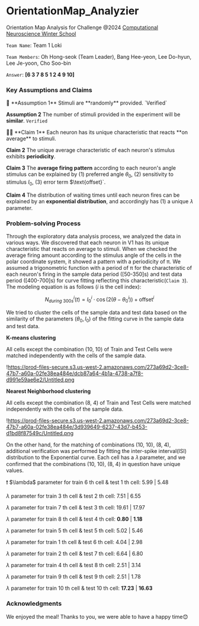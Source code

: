 # OrientationMap_Analyzier
Orientation Map Analysis for Challenge @2024 [Computational Neuroscience Winter School](https://www.cbrain.org/%ED%95%99%EC%88%A0%ED%96%89%EC%82%AC/2024-%EA%B2%A8%EC%9A%B8%ED%95%99%EA%B5%90)  

`Team Name`: Team 1 Loki

`Team Members`: Oh Hong-seok (Team Leader), Bang Hee-yeon, Lee Do-hyun, Lee Je-yoon, Cho Soo-bin

`Answer`: **[6 3 7 8 5 1 2 4 9 10]**

### **Key Assumptions and Claims**

<aside>
🌱 **Assumption 1** Stimuli are **randomly** provided. `Verified`

**Assumption 2** The number of stimuli provided in the experiment will be **similar**. `Verified`

</aside>

<aside>
🤚🏻 **Claim 1** Each neuron has its unique characteristic that reacts **on average** to stimuli.

**Claim 2** The unique average characteristic of each neuron's stimulus exhibits **periodicity**.

**Claim 3** The **average firing pattern** according to each neuron's angle stimulus can be explained by (1) preferred angle $\theta_0$, (2) sensitivity to stimulus $I_0$, (3) error term $\text{offset}`.

**Claim 4** The distribution of waiting times until each neuron fires can be explained by an **exponential distribution**, and accordingly has (1) a unique 𝜆 parameter.

</aside>

### **Problem-solving Process**

Through the exploratory data analysis process, we analyzed the data in various ways. We discovered that each neuron in V1 has its unique characteristic that reacts on average to stimuli. When we checked the average firing amount according to the stimulus angle of the cells in the polar coordinate system, it showed a pattern with a periodicity of π. We assumed a trigonometric function with a period of π for the characteristic of each neuron's firing in the sample data period ([50-350]s) and test data period ([400-700]s) for curve fitting reflecting this characteristic(`Claim 3`). The modeling equation is as follows ($i$ is the cell index):

$$
N^i_{during\ 300s}(t)=I^i_0\cdot \cos(2(\theta-\theta^i_0))+\text{offset}^i
$$

We tried to cluster the cells of the sample data and test data based on the similarity of the parameters $(\theta_0, I_0)$ of the fitting curve in the sample data and test data.

**K-means clustering**

All cells except the combination (10, 10) of Train and Test Cells were matched independently with the cells of the sample data.

!https://prod-files-secure.s3.us-west-2.amazonaws.com/273a69d2-3ce8-47b7-a60a-02fe38ea484e/dcb87a64-4b1a-4738-a7f8-d991e59ae6e2/Untitled.png

**Nearest Neighborhood clustering**

All cells except the combination (8, 4) of Train and Test Cells were matched independently with the cells of the sample data.

!https://prod-files-secure.s3.us-west-2.amazonaws.com/273a69d2-3ce8-47b7-a60a-02fe38ea484e/3d939649-6237-43d7-b453-d1bd8f87549c/Untitled.png

On the other hand, for the matching of combinations (10, 10), (8, 4), additional verification was performed by fitting the inter-spike interval(ISI) distribution to the Exponential curve. Each cell has a 𝜆 parameter, and we confirmed that the combinations (10, 10), (8, 4) in question have unique values.

<aside>
❗ $\lambda$ parameter for train 6 th cell & test  1 th cell: 5.99   |   5.48

$\lambda$ parameter for train 3 th cell & test  2 th cell: 7.51   |   6.55

$\lambda$ parameter for train 7 th cell & test  3 th cell: 19.61   |   17.97

$\lambda$ parameter for train 8 th cell & test  4 th cell: **0.80**   |   **1.18**

$\lambda$  parameter for train 5 th cell & test  5 th cell: 5.02   |   5.46

$\lambda$ parameter for train 1 th cell & test  6 th cell: 4.04   |   2.98

$\lambda$ parameter for train 2 th cell & test  7 th cell: 6.64   |   6.80

$\lambda$ parameter for train 4 th cell & test  8 th cell: 2.51   |   3.14

$\lambda$ parameter for train 9 th cell & test  9 th cell: 2.51   |   1.78

$\lambda$ parameter for train 10 th cell & test  10 th cell: **17.23**   |   **16.63**

</aside>


### Acknowledgments

We enjoyed the meal! Thanks to you, we were able to have a happy time😊
